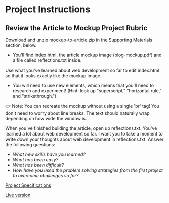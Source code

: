 # Project Instructions
## Review the Article to Mockup Project Rubric

Download and unzip mockup-to-article.zip in the Supporting Materials section, below. 
- You'll find index.html, the article mockup image (blog-mockup.pdf) and a file called reflections.txt inside.

Use what you've learned about web development so far to edit index.html so that it looks exactly like the mockup image. 
- You will need to use new elements, which means that you'll need to research and experiment! (Hint: look up "superscript," "horizontal rule," and "strikethrough."). 

:point_right: Note: You can recreate the mockup without using a single 'br' tag! You don't need to worry about line breaks. 
The text should naturally wrap depending on how wide the window is.

When you've finished building the article, open up reflections.txt. You've learned a lot about web development so far. I want you to take a moment to write down your thoughts about web development in reflections.txt. Answer the following questions:

- _What new skills have you learned?_
- _What has been easy?_
- _What has been difficult?_
- _How have you used the problem solving strategies from the first project to overcome challenges so far?_

[Project Specifications](https://review.udacity.com/#!/rubrics/145/view)

[Live version](https://jtrfs.github.io/mockup-to-article/)
